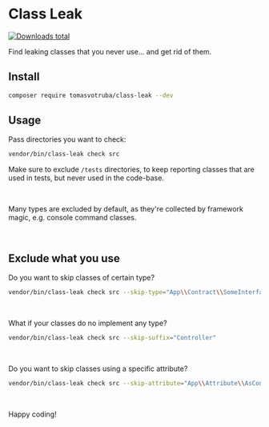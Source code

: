 # Class Leak

[![Downloads total](https://img.shields.io/packagist/dt/tomasvotruba/class-leak.svg?style=flat-square)](https://packagist.org/packages/tomasvotruba/class-leak/stats)

Find leaking classes that you never use... and get rid of them.

## Install

```bash
composer require tomasvotruba/class-leak --dev
```

## Usage

Pass directories you want to check:

```bash
vendor/bin/class-leak check src
```

Make sure to exclude `/tests` directories, to keep reporting classes that are used in tests, but never used in the code-base.

<br>

Many types are excluded by default, as they're collected by framework magic, e.g. console command classes.

<br>

## Exclude what you use

Do you want to skip classes of certain type?

```bash
vendor/bin/class-leak check src --skip-type="App\\Contract\\SomeInterface"
```

<br>

What if your classes do no implement any type?

```bash
vendor/bin/class-leak check src --skip-suffix="Controller"
```

<br>

Do you want to skip classes using a specific attribute?

```bash
vendor/bin/class-leak check src --skip-attribute="App\\Attribute\\AsController"
```

<br>

Happy coding!
